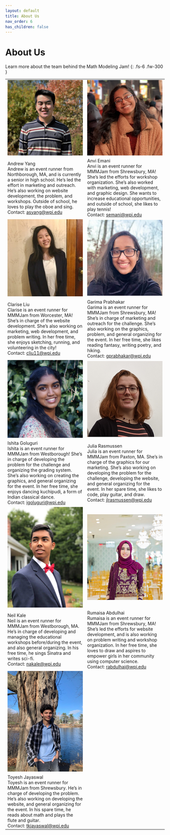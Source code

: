 ```yaml
---
layout: default
title: About Us
nav_order: 6
has_children: false
---
```


<link rel="stylesheet" type="text/css" media="all" href="/assets/css/styling.css" />

# About Us

Learn more about the team behind the Math Modeling Jam!
{: .fs-6 .fw-300 }


<TABLE>
    <!-- ROW 1 OF IMAGES -->
    <TR>
        <!-- PERSON 1 IMAGE -->
        <TD> 
            <img class="profile responsive" src="/assets/images/asyang.jpg" alt="Andrew Yang"/>
        </TD>
        <!-- PERSON 2 IMAGE -->
        <TD> 
            <img class="profile responsive" src="/assets/images/anviemani.jpeg" alt="Anvi Emani"/>
        </TD>
    </TR>
    <!-- ROW 1 OF NAMES -->
    <TR>
        <!-- PERSON 1 NAME -->
        <TD>
            Andrew Yang<br>
Andrew is an event runner from Northborough, MA, and is currently a senior in high school. He’s led the effort in marketing and outreach. He’s also working on website development, the problem, and workshops. Outside of school, he loves to play the oboe and sing.<br>Contact:
              <a href="mailto:asyang@wpi.edu">asyang@wpi.edu</a> 
        </TD>
        <!-- PERSON 2 NAME -->
        <TD>
            Anvi Emani<br>
Anvi is an event runner for MMMJam from Shrewsbury, MA! She’s led the efforts for workshop organization. She’s also worked with marketing, web development, and graphic design. She wants to increase educational opportunities, and outside of school, she likes to play tennis!<br>Contact:
            <a href="mailto:semani@wpi.edu">semani@wpi.edu</a>
        </TD>
    </TR>
        <!-- ROW 2 OF IMAGES -->
    <TR>
        <!-- PERSON 3 IMAGE -->
        <TD> 
            <img class="profile responsive" src="/assets/images/cliu11.jpg" alt="Clarise Liu"/>
        </TD>
        <!-- PERSON 4 IMAGE -->
        <TD> 
            <img class="profile responsive" src="/assets/images/garimap.jpg" alt="Garima Prabhakar"/>
        </TD>
    </TR>
    <!-- ROW 2 OF NAMES -->
    <TR>
        <!-- PERSON 3 NAME -->
        <TD>
            Clarise Liu<br>
Clarise is an event runner for MMMJam from Worcester, MA! She’s in charge of the website development. She’s also working on marketing, web development, and problem writing. In her free time, she enjoys sketching, running, and volunteering in the city!<br>Contact:
              <a href="mailto:cliu11@wpi.edu">cliu11@wpi.edu</a> 
        </TD>
        <!-- PERSON 4 NAME -->
        <TD>
            Garima Prabhakar<br>
Garima is an event runner for MMMJam from Shrewsbury, MA! She’s in charge of marketing and outreach for the challenge. She’s also working on the graphics, problem, and general organizing for the event. In her free time, she likes reading fantasy, writing poetry, and hiking.<br>Contact:
            <a href="mailto:gprabhakar@wpi.edu">gprabhakar@wpi.edu</a>
        </TD>
    </TR>
    <!-- ROW 3 OF IMAGES -->
    <TR>
        <!-- PERSON 5 IMAGE -->
        <TD> 
            <img class="profile responsive" src="/assets/images/ishitag.JPG" alt="Ishita Goluguri"/>
        </TD>
        <!-- PERSON 6 IMAGE -->
        <TD> 
            <img class="profile responsive" src="/assets/images/juliar.jpg" alt="Julia Rasmussen"/>
        </TD>
    </TR>
    <!-- ROW 3 OF NAMES -->
    <TR>
        <!-- PERSON 5 NAME -->
        <TD>
            Ishita Goluguri<br>
Ishita is an event runner for MMMJam from Westborough! She’s in charge of developing the problem for the challenge and organizing the grading system. She’s also working on creating the graphics, and general organizing for the event. In her free time, she enjoys dancing kuchipudi, a form of Indian classical dance.<br>Contact:
              <a href="mailto:igoluguri@wpi.edu">igoluguri@wpi.edu</a> 
        </TD>
        <!-- PERSON 6 NAME -->
        <TD>
            Julia Rasmussen<br>
Julia is an event runner for MMMJam from Paxton, MA. She’s in charge of the graphics for our marketing. She’s also working on developing the problem for the challenge, developing the website, and general organizing for the event. In her spare time, she likes to code, play guitar, and draw.<br>Contact:
            <a href="mailto:jlrasmussen@wpi.edu">jlrasmussen@wpi.edu</a>
        </TD>
    </TR>
        <!-- ROW 4 OF IMAGES -->
    <TR>
        <!-- PERSON 7 IMAGE -->
        <TD> 
            <img class="profile responsive" src="/assets/images/neilk.jpg" alt="Neil Kale"/>
        </TD>
        <!-- PERSON 8 IMAGE -->
        <TD> 
            <img class="profile responsive" src="/assets/images/rumaisaa.jpg" alt="Rumaisa Abdulhai"/>
        </TD>
    </TR>
    <!-- ROW 4 OF NAMES -->
    <TR>
        <!-- PERSON 7 NAME -->
        <TD>
            Neil Kale<br>
Neil is an event runner for MMMJam from Westborough, MA. He’s in charge of developing and managing the educational workshops before/during the event, and also general organizing. In his free time, he sings Sinatra and writes sci-fi.<br>Contact:
              <a href="mailto:nakale@wpi.edu">nakale@wpi.edu</a> 
        </TD>
        <!-- PERSON 8 NAME -->
        <TD>
            Rumaisa Abdulhai <br>
Rumaisa is an event runner for MMMJam from Shrewsbury, MA! She’s led the efforts for website development, and is also working on problem writing and workshop organization. In her free time, she loves to draw and aspires to empower girls in her community using computer science.
<br>Contact:
            <a href="mailto:rabdulhai@wpi.edu">rabdulhai@wpi.edu</a>
        </TD>
    </TR>
            <!-- ROW 5 OF IMAGES -->
    <TR>
        <!-- PERSON 9 IMAGE -->
        <TD> 
            <img class="profile responsive" src="/assets/images/toyeshj.jpg" alt="Toyesh Jayaswal"/>
        </TD>
    </TR>
    <!-- ROW 5 OF NAMES -->
    <TR>
        <!-- PERSON 9 NAME -->
        <TD>
            Toyesh Jayaswal<br>
Toyesh is an event runner for MMMJam from Shrewsbury. He’s in charge of developing the problem. He’s also working on developing the website, and general organizing for the event. In his spare time, he reads about math and plays the flute and guitar.<br>Contact:
              <a href="mailto:tkjayaswal@wpi.edu">tkjayaswal@wpi.edu</a> 
        </TD>
    </TR>
</TABLE>